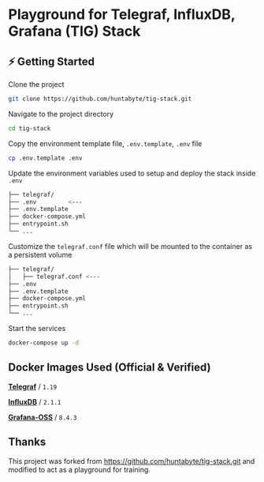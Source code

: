 # Playground for Telegraf, InfluxDB, Grafana (TIG) Stack

## ⚡️ Getting Started

Clone the project

```bash
git clone https://github.com/huntabyte/tig-stack.git
```

Navigate to the project directory

```bash
cd tig-stack
```

Copy the environment template file, `.env.template`,  `.env` file

```bash
cp .env.template .env
```

Update the environment variables used to setup and deploy the stack inside `.env`

```bash
├── telegraf/
├── .env         <---
├── .env.template
├── docker-compose.yml
├── entrypoint.sh
└── ...
```

Customize the `telegraf.conf` file which will be mounted to the container as a persistent volume

```bash
├── telegraf/
│   ├── telegraf.conf <---
├── .env
├── .env.template
├── docker-compose.yml
├── entrypoint.sh
└── ...
```

Start the services

```bash
docker-compose up -d
```

## Docker Images Used (Official & Verified)

[**Telegraf**](https://hub.docker.com/_/telegraf) / `1.19`

[**InfluxDB**](https://hub.docker.com/_/influxdb) / `2.1.1`

[**Grafana-OSS**](https://hub.docker.com/r/grafana/grafana-oss) / `8.4.3`

## Thanks

This project was forked from <https://github.com/huntabyte/tig-stack.git> and
modified to act as a playground for training.
